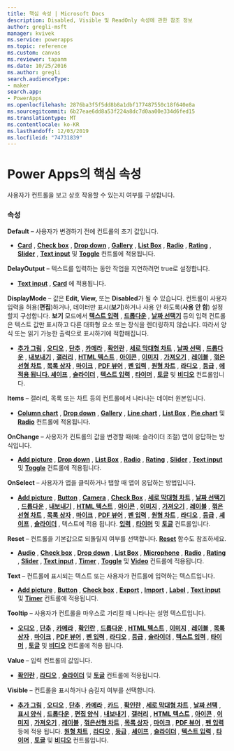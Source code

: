```yaml
---
title: 핵심 속성 | Microsoft Docs
description: Disabled, Visible 및 ReadOnly 속성에 관한 참조 정보
author: gregli-msft
manager: kvivek
ms.service: powerapps
ms.topic: reference
ms.custom: canvas
ms.reviewer: tapanm
ms.date: 10/25/2016
ms.author: gregli
search.audienceType:
- maker
search.app:
- PowerApps
ms.openlocfilehash: 2876ba3f5f5dd8b8a1dbf177487550c18f640e8a
ms.sourcegitcommit: 6b27eae6dd8a53f224a8dc7d0aa00e334d6fed15
ms.translationtype: MT
ms.contentlocale: ko-KR
ms.lasthandoff: 12/03/2019
ms.locfileid: "74731839"
---
```

# <a name="core-properties-in-power-apps"></a>Power Apps의 핵심 속성
사용자가 컨트롤을 보고 상호 작용할 수 있는지 여부를 구성합니다.

### <a name="properties"></a>속성
**Default** – 사용자가 변경하기 전에 컨트롤의 초기 값입니다.

* **[Card](control-card.md)** , **[Check box](control-check-box.md)** , **[Drop down](control-drop-down.md)** , **[Gallery](control-gallery.md)** , **[List Box](control-list-box.md)** , **[Radio](control-radio.md)** , **[Rating](control-rating.md)** , **[Slider](control-slider.md)** , **[Text input](control-text-input.md)** 및 **[Toggle](control-toggle.md)** 컨트롤에 적용됩니다.

**DelayOutput** – 텍스트를 입력하는 동안 작업을 지연하려면 true로 설정합니다.

* **[Text input](control-text-input.md)** , **[Card](control-card.md)** 에 적용됩니다.

**DisplayMode** – 값은 **Edit, View,** 또는 **Disabled**가 될 수 있습니다. 컨트롤이 사용자 입력을 허용(**편집**)하거나, 데이터만 표시(**보기**)하거나 사용 안 하도록(**사용 안 함**) 설정할지 구성합니다.  **보기** 모드에서 **[텍스트 입력](control-text-input.md)** , **[드롭다운](control-drop-down.md)** , **[날짜 선택기](control-date-picker.md)** 등의 입력 컨트롤은 텍스트 값만 표시하고 다른 대화형 요소 또는 장식을 렌더링하지 않습니다.  따라서 양식 또는 읽기 가능한 출력으로 표시하기에 적합해집니다.

* **[추가 그림](control-add-picture.md)** , **[오디오](control-audio-video.md)** , **[단추](control-button.md)** , **[카메라](control-camera.md)** , **[확인란](control-check-box.md)** , **[세로 막대형 차트](control-column-line-chart.md)** , **[날짜 선택](control-date-picker.md)** , **[드롭다운](control-drop-down.md)** , **[내보내기](control-export-import.md)** , **[갤러리](control-gallery.md)** , **[HTML 텍스트](control-html-text.md)** , **[아이콘](control-shapes-icons.md)** , **[이미지](control-image.md)** , **[가져오기](control-export-import.md)** , **[레이블](control-text-box.md)** , **[꺾은선형 차트](control-column-line-chart.md)** , **[목록 상자](control-list-box.md)** , **[마이크](control-microphone.md)** , **[PDF 뷰어](control-pdf-viewer.md)** , **[펜 입력](control-pen-input.md)** , **[원형 차트](control-pie-chart.md)** , **[라디오](control-radio.md)** , **[등급](control-rating.md)** , **[에 적용 됩니다. 셰이프](control-shapes-icons.md)** , **[슬라이더](control-slider.md)** , **[텍스트 입력](control-text-input.md)** , **[타이머](control-timer.md)** , **[토글](control-toggle.md)** 및 **[비디오](control-audio-video.md)** 컨트롤입니다.

**Items** – 갤러리, 목록 또는 차트 등의 컨트롤에서 나타나는 데이터 원본입니다.

* **[Column chart](control-column-line-chart.md)** , **[Drop down](control-drop-down.md)** , **[Gallery](control-gallery.md)** , **[Line chart](control-column-line-chart.md)** , **[List Box](control-list-box.md)** , **[Pie chart](control-pie-chart.md)** 및 **[Radio](control-radio.md)** 컨트롤에 적용됩니다.

**OnChange** – 사용자가 컨트롤의 값을 변경할 때(예: 슬라이더 조절) 앱이 응답하는 방식입니다.

* **[Add picture](control-add-picture.md)** , **[Drop down](control-drop-down.md)** , **[List Box](control-list-box.md)** , **[Radio](control-radio.md)** , **[Rating](control-rating.md)** , **[Slider](control-slider.md)** , **[Text input](control-text-input.md)** 및 **[Toggle](control-toggle.md)** 컨트롤에 적용됩니다.

**OnSelect** – 사용자가 앱을 클릭하거나 탭할 때 앱이 응답하는 방법입니다.

* **[Add picture](control-add-picture.md)** , **[Button](control-button.md)** , **[Camera](control-camera.md)** , **[Check Box](control-check-box.md)** , **[세로 막대형 차트](control-column-line-chart.md)** , **[날짜 선택기](control-date-picker.md)** , **[드롭다운](control-drop-down.md)** , **[내보내기](control-export-import.md)** , **[HTML 텍스트](control-html-text.md)** , **[아이콘](control-shapes-icons.md)** , **[이미지](control-image.md)** , **[가져오기](control-export-import.md)** , **[레이블](control-text-box.md)** , **[꺾은선형 차트](control-column-line-chart.md)** , **[목록 상자](control-list-box.md)** , **[마이크](control-microphone.md)** , **[PDF 뷰어](control-pdf-viewer.md)** , **[펜 입력](control-pen-input.md)** , **[원형 차트](control-pie-chart.md)** , **[라디오](control-radio.md)** , **[등급](control-rating.md)** , **[셰이프](control-shapes-icons.md)** , **[슬라이더](control-slider.md)** , 텍스트에 적용 됩니다. **[ 입력](control-text-input.md)** , **[타이머](control-timer.md)** 및 **[토글](control-toggle.md)** 컨트롤입니다.

**Reset** – 컨트롤을 기본값으로 되돌릴지 여부를 선택합니다.  **[Reset](../functions/function-reset.md)** 함수도 참조하세요.

* **[Audio](control-audio-video.md)** , **[Check box](control-check-box.md)** , **[Drop down](control-drop-down.md)** , **[List Box](control-list-box.md)** , **[Microphone](control-microphone.md)** , **[Radio](control-radio.md)** , **[Rating](control-rating.md)** , **[Slider](control-slider.md)** , **[Text input](control-text-input.md)** , **[Timer](control-timer.md)** , **[Toggle](control-toggle.md)**  및 **[Video](control-audio-video.md)** 컨트롤에 적용됩니다.

**Text** – 컨트롤에 표시되는 텍스트 또는 사용자가 컨트롤에 입력하는 텍스트입니다.

* **[Add picture](control-add-picture.md)** , **[Button](control-button.md)** , **[Check box](control-check-box.md)** , **[Export](control-export-import.md)** , **[Import](control-export-import.md)** , **[Label](control-text-box.md)** , **[Text input](control-text-input.md)** 및 **[Timer](control-timer.md)** 컨트롤에 적용됩니다.

**Tooltip** – 사용자가 컨트롤을 마우스로 가리킬 때 나타나는 설명 텍스트입니다.

* **[오디오](control-audio-video.md)** , **[단추](control-button.md)** , **[카메라](control-camera.md)** , **[확인란](control-check-box.md)** , **[드롭다운](control-drop-down.md)** , **[HTML 텍스트](control-html-text.md)** , **[이미지](control-image.md)** , **[레이블](control-text-box.md)** , **[목록 상자](control-list-box.md)** , **[마이크](control-microphone.md)** , **[PDF 뷰어](control-pdf-viewer.md)** , **[펜 입력](control-pen-input.md)** , **[라디오](control-radio.md)** , **[등급](control-rating.md)** , **[슬라이더](control-slider.md)** , **[텍스트 입력](control-text-input.md)** , **[타이머](control-timer.md)** , **[토글](control-toggle.md)** 및 **[비디오](control-audio-video.md)** 컨트롤에 적용 됩니다.

**Value** – 입력 컨트롤의 값입니다.

* **[확인란](control-check-box.md)** , **[라디오](control-radio.md)** , **[슬라이더](control-slider.md)** 및 **[토글](control-toggle.md)** 컨트롤에 적용됩니다.

**Visible** – 컨트롤을 표시하거나 숨길지 여부를 선택합니다.

* **[추가 그림](control-add-picture.md)** , **[오디오](control-audio-video.md)** , **[단추](control-button.md)** , **[카메라](control-camera.md)** , **[카드](control-card.md)** , **[확인란](control-check-box.md)** , **[세로 막대형 차트](control-column-line-chart.md)** , **[날짜 선택](control-date-picker.md)** , **[표시 양식](control-form-detail.md)** , **[드롭다운](control-drop-down.md)** , **[편집 양식](control-form-detail.md)** , **[내보내기](control-export-import.md)** , **[갤러리](control-gallery.md)** , **[HTML 텍스트](control-html-text.md)** , **[아이콘](control-shapes-icons.md)** , **[이미지](control-image.md)** , **[가져오기](control-export-import.md)** , **[레이블](control-text-box.md)** , **[꺾은선형 차트](control-column-line-chart.md)** , **[목록 상자](control-list-box.md)** , **[마이크](control-microphone.md)** , **[PDF 뷰어](control-pdf-viewer.md)** , **[펜 입력](control-pen-input.md)** 등에 적용 됩니다. **[원형 차트](control-pie-chart.md)** , **[라디오](control-radio.md)** , **[등급](control-rating.md)** , **[셰이프](control-shapes-icons.md)** , **[슬라이더](control-slider.md)** , **[텍스트 입력](control-text-input.md)** , **[타이머](control-timer.md)** , **[토글](control-toggle.md)** 및 **[비디오](control-audio-video.md)** 컨트롤입니다.

